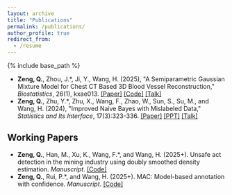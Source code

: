 ```yaml
---
layout: archive
title: "Publications"
permalink: /publications/
author_profile: true
redirect_from:
  - /resume
---
```


{% include base_path %}

- **Zeng, Q.**, Zhou, J.\*, Ji, Y., Wang, H. (2025), "A Semiparametric Gaussian Mixture Model for Chest CT Based 3D Blood Vessel Reconstruction," *Biostatistics*, 26(1), kxae013. [[Paper]](https://doi.org/10.1093/biostatistics/kxae013) [[Code]](https://github.com/Helenology/Paper_KEM) [[Talk]](https://www.bilibili.com/video/BV1hH4y1w7aS/?share_source=copy_web&vd_source=8dc5883192910cf0452f3805dff5d1ea)
- **Zeng, Q.**, Zhu, Y.\*, Zhu, X., Wang, F., Zhao, W., Sun, S., Su, M., and Wang, H. (2024), "Improved Naive Bayes with Mislabeled Data,"  *Statistics and Its Interface*, 17(3):323-336. [[Paper]](https://dx.doi.org/10.4310/22-SII757) [[PPT]](../files/INB_PPT.pdf) [[Talk]](https://www.bilibili.com/video/BV1mS421A7Ho/?share_source=copy_web&vd_source=8dc5883192910cf0452f3805dff5d1ea) 



## Working Papers

- **Zeng, Q.**, Han, M., Xu, K., Wang, F.\*, and Wang, H. (2025+). Unsafe act detection in the mining industry using doubly smoothed density estimation. *Manuscript*. [[Code]](https://github.com/Helenology/Paper_MineSafe)
- **Zeng, Q.**, Rui, P.\*, and Wang, H. (2025+). MAC: Model-based annotation with confidence. *Manuscript*. [[Code]](https://github.com/Helenology/Paper_MAC)